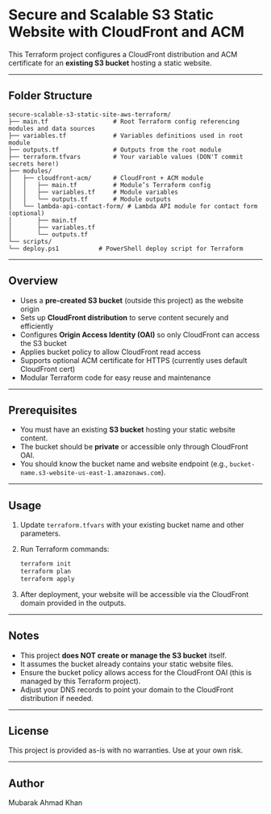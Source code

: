 # Secure and Scalable S3 Static Website with CloudFront and ACM

This Terraform project configures a CloudFront distribution and ACM certificate for an **existing S3 bucket** hosting a static website.

---

## Folder Structure

```plaintext
secure-scalable-s3-static-site-aws-terraform/
├── main.tf                  # Root Terraform config referencing modules and data sources
├── variables.tf             # Variables definitions used in root module
├── outputs.tf               # Outputs from the root module
├── terraform.tfvars         # Your variable values (DON'T commit secrets here!)
├── modules/
│   ├── cloudfront-acm/      # CloudFront + ACM module
│   │   ├── main.tf          # Module’s Terraform config
│   │   ├── variables.tf     # Module variables
│   │   └── outputs.tf       # Module outputs
│   └── lambda-api-contact-form/ # Lambda API module for contact form (optional)
│       ├── main.tf
│       ├── variables.tf
│       └── outputs.tf
└── scripts/
└── deploy.ps1           # PowerShell deploy script for Terraform
```
---

## Overview

- Uses a **pre-created S3 bucket** (outside this project) as the website origin
- Sets up **CloudFront distribution** to serve content securely and efficiently
- Configures **Origin Access Identity (OAI)** so only CloudFront can access the S3 bucket
- Applies bucket policy to allow CloudFront read access
- Supports optional ACM certificate for HTTPS (currently uses default CloudFront cert)
- Modular Terraform code for easy reuse and maintenance

---

## Prerequisites

- You must have an existing **S3 bucket** hosting your static website content.
- The bucket should be **private** or accessible only through CloudFront OAI.
- You should know the bucket name and website endpoint (e.g., `bucket-name.s3-website-us-east-1.amazonaws.com`).

---

## Usage

1. Update `terraform.tfvars` with your existing bucket name and other parameters.

2. Run Terraform commands:

   ```bash
   terraform init
   terraform plan
   terraform apply

3. After deployment, your website will be accessible via the CloudFront domain provided in the outputs.

---

## Notes

* This project **does NOT create or manage the S3 bucket** itself.
* It assumes the bucket already contains your static website files.
* Ensure the bucket policy allows access for the CloudFront OAI (this is managed by this Terraform project).
* Adjust your DNS records to point your domain to the CloudFront distribution if needed.

---

## License

This project is provided as-is with no warranties. Use at your own risk.

---

## Author

Mubarak Ahmad Khan
